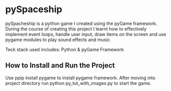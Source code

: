 # pySpaceship
pySpacheship is a python game I created using the pyGame framework. During the course of creating this project I learnt how to effectively implement event loops, handle user input, draw items on the screen and use pygame modules to play sound effects and music.

Teck stack used includes: Python & pyGame Framework

## How to Install and Run the Project
Use ppip install pygame to install pygame framework. After moving into project directory run python py_tut_with_images.py to start the game.
